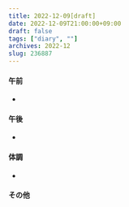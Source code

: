 ```yaml
---
title: 2022-12-09[draft]
date: 2022-12-09T21:00:00+09:00
draft: false
tags: ["diary", ""]
archives: 2022-12
slug: 236887
---
```

#### 午前
- 
#### 午後
- 
#### 体調
- 
#### その他